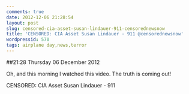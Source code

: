 ```yaml
---
comments: true
date: 2012-12-06 21:28:54
layout: post
slug: censored-cia-asset-susan-lindauer-911-censorednewsnow
title: 'CENSORED: CIA Asset Susan Lindauer - 911 @censorednewsnow'
wordpressid: 570
tags: airplane day,news,terror
---
```


##21:28 Thursday 06 December 2012

Oh, and this morning I watched this video. The truth is coming out!


CENSORED: CIA Asset Susan Lindauer - 911



